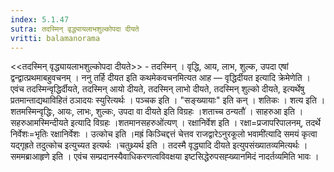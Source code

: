 ```yaml
---
index: 5.1.47
sutra: तदस्मिन् वृद्ध्यायलाभशुल्कोपदा दीयते
vritti: balamanorama
---
```


<<तदस्मिन् वृद्ध्यायलाभशुल्कोपदा दीयते>> - तदस्मिन् । वृद्धि, आय, लाभ, शुल्क, उपदा एषां द्वन्द्वात्प्रथमाबहुवचनम् । ननु तर्हि दीयत इति कथमेकवचनमित्यत आह — वृद्धिर्दीयत इत्यादि क्रेमेणेति । एवंच तदस्मिन्वृद्धिर्दीयते, तदस्मिन् आयो दीयते, तदस्मिन् लाभो दीयते, तदस्मिन् शुल्को दीयते, इत्यर्थेषु प्रतमान्ताद्यथाविहितं ठञादयः स्युरित्यर्थः । पञ्चक इति । "सङ्ख्यायाः" इति कन् । शतिकः । शत्य इति । शतमस्मिन्वृद्धिः, आयः, लाभः, शुल्कः, उपदा वा दीयते इति विग्रहः ।शताच्च ठन्यतौ॑ । साहरुआ इति । सहरुआमस्मिन्दीयते इत्यादि विग्रहः ।शतमानसहरुओ॑त्यण् । रक्षानिर्वेश इति । रक्षा=प्रजापरिपालनम्, तदर्थे निर्वेशः=भृतिः रक्षानिर्वेशः । उत्कोच इति ।मह्रं किञ्चिद्दत्तं चेत्तव राजद्वारेऽनुरकूलो भवामी॑त्यादि समयं कृत्वा यद्गृह्रते तदुत्कोच इत्युच्यत इत्यर्थः ।चतुथ्र्यर्थ इति । तदस्मै वृद्ध्यादि दीयते इत्युपसंख्यातव्यमित्यर्थः । सममब्राआहृणे इति । एवंच सम्प्रदानस्यैवाधिकरणत्वविवक्षया इष्टसिद्धेरुपसह्ख्यानमिदं नादर्तव्यमिति भावः । 